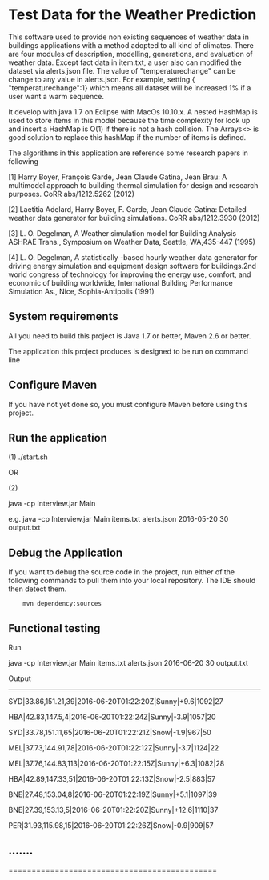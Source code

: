 Test Data for the Weather Prediction
========================

This software used to provide non existing sequences of weather data in buildings applications with a method adopted to all kind of climates. There are four modules of description, modelling, generations, and evaluation of weather data. Except fact data in item.txt, a user also can modified the dataset via alerts.json file.  The value of "temperaturechange" can be change to any value in alerts.json. For example, setting { "temperaturechange":1} which means all dataset will be increased 1% if a user want a warm sequence.

It develop with java 1.7 on Eclipse with MacOs 10.10.x. A nested HashMap is used to store items in this model because the  time complexity for look up and insert a HashMap is O(1) if there is not a hash collision. The Arrays<> is good solution to replace this hashMap if the number of items is defined.

The algorithms in this application are reference some research papers in following

[1] Harry Boyer, François Garde, Jean Claude Gatina, Jean Brau:
    A multimodel approach to building thermal simulation for design and research purposes. CoRR abs/1212.5262 (2012)

[2] Laetitia Adelard, Harry Boyer, F. Garde, Jean Claude Gatina:
    Detailed weather data generator for building simulations. CoRR abs/1212.3930 (2012)

[3] L. O. Degelman, A Weather simulation model for Building Analysis ASHRAE Trans., Symposium on Weather Data, Seattle, WA,435-447 (1995)

[4] L. O. Degelman, A statistically -based hourly weather data generator for driving energy simulation and equipment design
software for buildings.2nd world congress of technology for improving the energy use, comfort, and economic of building
worldwide, International Building Performance Simulation As., Nice, Sophia-Antipolis (1991)


System requirements
-------------------

All you need to build this project is Java 1.7 or better, Maven 2.6 or better.

The application this project produces is designed to be run on command line

Configure Maven
---------------

If you have not yet done so, you must configure Maven before using this project. 

Run the application 
-------------------

(1)
./start.sh

OR

(2)

java -cp Interview.jar Main <file> <file> <date> <duration> <file>

e.g. java -cp Interview.jar Main items.txt alerts.json 2016-05-20 30 output.txt


Debug the Application
------------------------------------

If you want to debug the source code in the project, run either of the following commands to pull them into your local repository. The IDE should then detect them.

        mvn dependency:sources



Functional testing
------------------------------------

Run

java -cp Interview.jar Main items.txt alerts.json 2016-06-20 30 output.txt

Output

--------------------------------------------

SYD|33.86,151.21,39|2016-06-20T01:22:20Z|Sunny|+9.6|1092|27

HBA|42.83,147.5,4|2016-06-20T01:22:24Z|Sunny|-3.9|1057|20

SYD|33.78,151.11,65|2016-06-20T01:22:21Z|Snow|-1.9|967|50

MEL|37.73,144.91,78|2016-06-20T01:22:12Z|Sunny|-3.7|1124|22

MEL|37.76,144.83,113|2016-06-20T01:22:15Z|Sunny|+6.3|1082|28

HBA|42.89,147.33,51|2016-06-20T01:22:13Z|Snow|-2.5|883|57

BNE|27.48,153.04,8|2016-06-20T01:22:19Z|Sunny|+5.1|1097|39

BNE|27.39,153.13,5|2016-06-20T01:22:20Z|Sunny|+12.6|1110|37

PER|31.93,115.98,15|2016-06-20T01:22:26Z|Snow|-0.9|909|57

.......
--------------------------------------------
=============================================
